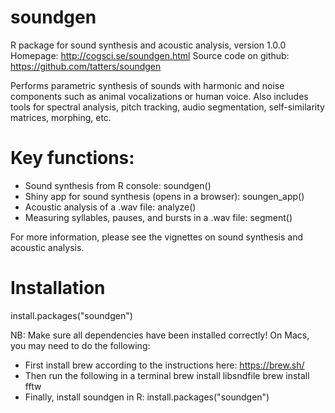 # soundgen
R package for sound synthesis and acoustic analysis, version 1.0.0
Homepage: http://cogsci.se/soundgen.html
Source code on github: https://github.com/tatters/soundgen

Performs parametric synthesis of sounds with harmonic and noise components 
such as animal vocalizations or human voice. Also includes tools for spectral analysis, 
pitch tracking, audio segmentation, self-similarity matrices, morphing, etc.

# Key functions:
* Sound synthesis from R console: soundgen()
* Shiny app for sound synthesis (opens in a browser): soungen_app()
* Acoustic analysis of a .wav file: analyze()
* Measuring syllables, pauses, and bursts in a .wav file: segment()

For more information, please see the vignettes on sound synthesis and acoustic analysis.

# Installation
install.packages("soundgen")

NB: Make sure all dependencies have been installed correctly! 
On Macs, you may need to do the following:
* First install brew according to the instructions here: https://brew.sh/
* Then run the following in a terminal
    brew install libsndfile
    brew install fftw
* Finally, install soundgen in R:
  install.packages("soundgen")

